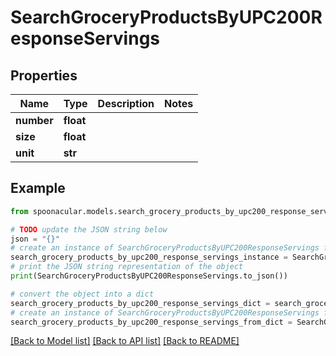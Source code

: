 # SearchGroceryProductsByUPC200ResponseServings


## Properties

Name | Type | Description | Notes
------------ | ------------- | ------------- | -------------
**number** | **float** |  | 
**size** | **float** |  | 
**unit** | **str** |  | 

## Example

```python
from spoonacular.models.search_grocery_products_by_upc200_response_servings import SearchGroceryProductsByUPC200ResponseServings

# TODO update the JSON string below
json = "{}"
# create an instance of SearchGroceryProductsByUPC200ResponseServings from a JSON string
search_grocery_products_by_upc200_response_servings_instance = SearchGroceryProductsByUPC200ResponseServings.from_json(json)
# print the JSON string representation of the object
print(SearchGroceryProductsByUPC200ResponseServings.to_json())

# convert the object into a dict
search_grocery_products_by_upc200_response_servings_dict = search_grocery_products_by_upc200_response_servings_instance.to_dict()
# create an instance of SearchGroceryProductsByUPC200ResponseServings from a dict
search_grocery_products_by_upc200_response_servings_from_dict = SearchGroceryProductsByUPC200ResponseServings.from_dict(search_grocery_products_by_upc200_response_servings_dict)
```
[[Back to Model list]](../README.md#documentation-for-models) [[Back to API list]](../README.md#documentation-for-api-endpoints) [[Back to README]](../README.md)


